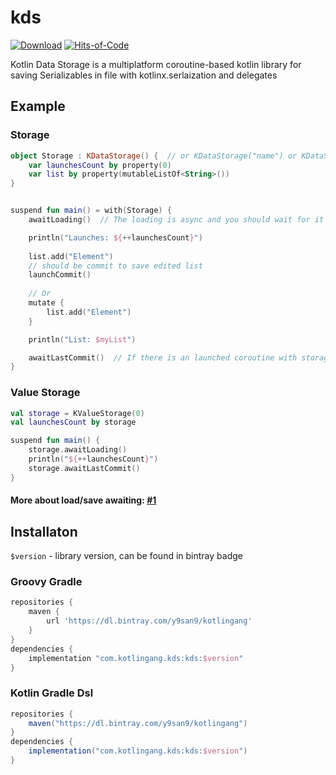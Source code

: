 # kds
[![Download](https://img.shields.io/bintray/v/y9san9/kotlingang/kds)](https://bintray.com/y9san9/kotlingang/kds/_latestVersion)
[![Hits-of-Code](https://hitsofcode.com/github/y9san9/kds)](https://hitsofcode.com/view/github/y9san9/kds)


Kotlin Data Storage is a multiplatform coroutine-based kotlin library for saving Serializables in file with kotlinx.serlaization and delegates

## Example

### Storage
```kotlin
object Storage : KDataStorage() {  // or KDataStorage("name") or KDataStorage({ path("...") })
    var launchesCount by property(0)
    var list by property(mutableListOf<String>())
}


suspend fun main() = with(Storage) {
    awaitLoading()  // The loading is async and you should wait for it

    println("Launches: ${++launchesCount}")
    
    list.add("Element")
    // should be commit to save edited list
    launchCommit()
    
    // Or
    mutate {
        list.add("Element")
    }

    println("List: $myList")

    awaitLastCommit()  // If there is an launched coroutine with storage saving, await it before closing program
}
```

### Value Storage
```kotlin
val storage = KValueStorage(0)
val launchesCount by storage

suspend fun main() {
    storage.awaitLoading()
    println("${++launchesCount}")
    storage.awaitLastCommit()
}
```

#### More about load/save awaiting: [#1](https://github.com/y9san9/kds/issues/1)

## Installaton
`$version` - library version, can be found in bintray badge

### Groovy Gradle
```gradle
repositories {
    maven {
        url 'https://dl.bintray.com/y9san9/kotlingang'
    }
}
dependencies {
    implementation "com.kotlingang.kds:kds:$version"
}
```
### Kotlin Gradle Dsl
```gradle
repositories {
    maven("https://dl.bintray.com/y9san9/kotlingang")
}
dependencies {
    implementation("com.kotlingang.kds:kds:$version")
}
```
